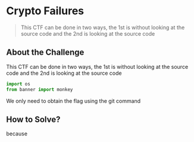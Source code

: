 # Crypto Failures
> This CTF can be done in two ways, the 1st is without looking at the source code and the 2nd is looking at the source code

## About the Challenge
This CTF can be done in two ways, the 1st is without looking at the source code and the 2nd is looking at the source code

```python
import os
from banner import monkey


```

We only need to obtain the flag using the git command

## How to Solve?
because
